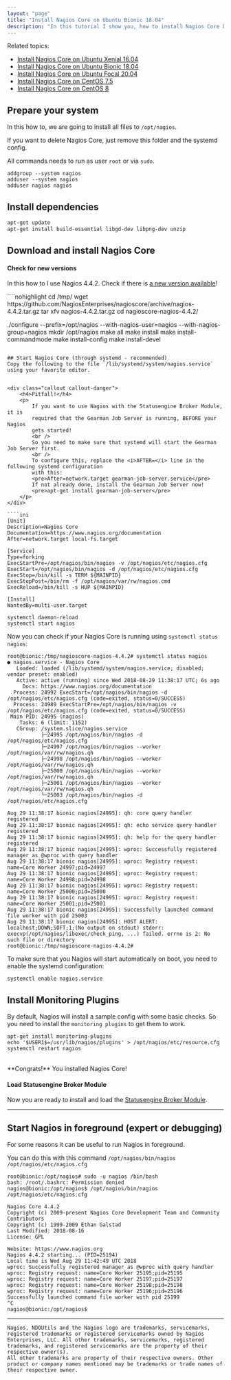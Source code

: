 ```yaml
---
layout: "page"
title: "Install Nagios Core on Ubuntu Bionic 18.04"
description: "In this tutorial I show you, how to install Nagios Core by yourself on Ubuntu 18.04"
---
```


Related topics:

- <a href="{{ site.url }}/tutorials/install-nagios4">Install Nagios Core on Ubuntu Xenial 16.04</a>
- <a href="{{ site.url }}/tutorials/install-nagios4-bionic">Install Nagios Core on Ubuntu Bionic 18.04</a>
- <a href="{{ site.url }}/tutorials/install-nagios4-focal">Install Nagios Core on Ubuntu Focal 20.04</a>
- <a href="{{ site.url }}/tutorials/install-nagios4-centos7">Install Nagios Core on CentOS 7.5</a>
- <a href="{{ site.url }}/tutorials/install-nagios4-centos8">Install Nagios Core on CentOS 8</a>


## Prepare your system
In this how to, we are going to install all files to `/opt/nagios`.

If you want to delete Nagios Core, just remove this folder and the systemd config.

All commands needs to run as user `root` or via `sudo`.

````nohighlight
addgroup --system nagios
adduser --system nagios
adduser nagios nagios
````

## Install dependencies

````bash
apt-get update
apt-get install build-essential libgd-dev libpng-dev unzip
````

## Download and install Nagios Core
<div class="callout callout-info">
    <h4>Check for new versions</h4>
    <p>
        In this how to I use Nagios 4.4.2. Check if there is
        <a href="https://github.com/NagiosEnterprises/nagioscore/releases" target="_blank">a new version available</a>!
    </p>
</div>
````nohighlight
cd /tmp/
wget https://github.com/NagiosEnterprises/nagioscore/archive/nagios-4.4.2.tar.gz
tar xfv nagios-4.4.2.tar.gz
cd nagioscore-nagios-4.4.2/

./configure --prefix=/opt/nagios --with-nagios-user=nagios --with-nagios-group=nagios
mkdir /opt/nagios
make all
make install
make install-commandmode
make install-config
make install-devel
````

## Start Nagios Core (through systemd - recommended)
Copy the following to the file `/lib/systemd/system/nagios.service` using your favorite editor.


<div class="callout callout-danger">
    <h4>Pitfall!</h4>
    <p>
        If you want to use Nagios with the Statusengine Broker Module, it is
        required that the Gearman Job Server is running, BEFORE your Nagios
        gets started!
        <br />
        So you need to make sure that systemd will start the Gearman Job Server first.
        <br />
        To configure this, replace the <i>AFTER=</i> line in the following systemd configuration
        with this:
        <pre>After=network.target gearman-job-server.service</pre>
        If not already done, install the Gearman Job Server now!
        <pre>apt-get install gearman-job-server</pre>
    </p>
</div>

````ini
[Unit]
Description=Nagios Core
Documentation=https://www.nagios.org/documentation
After=network.target local-fs.target

[Service]
Type=forking
ExecStartPre=/opt/nagios/bin/nagios -v /opt/nagios/etc/nagios.cfg
ExecStart=/opt/nagios/bin/nagios -d /opt/nagios/etc/nagios.cfg
ExecStop=/bin/kill -s TERM ${MAINPID}
ExecStopPost=/bin/rm -f /opt/nagios/var/rw/nagios.cmd
ExecReload=/bin/kill -s HUP ${MAINPID}

[Install]
WantedBy=multi-user.target
````


````nohighlight
systemctl daemon-reload
systemctl start nagios
````

Now you can check if your Nagios Core is running using `systemctl status nagios`:
````nohighlight
root@bionic:/tmp/nagioscore-nagios-4.4.2# systemctl status nagios
● nagios.service - Nagios Core
   Loaded: loaded (/lib/systemd/system/nagios.service; disabled; vendor preset: enabled)
   Active: active (running) since Wed 2018-08-29 11:38:17 UTC; 6s ago
     Docs: https://www.nagios.org/documentation
  Process: 24992 ExecStart=/opt/nagios/bin/nagios -d /opt/nagios/etc/nagios.cfg (code=exited, status=0/SUCCESS)
  Process: 24989 ExecStartPre=/opt/nagios/bin/nagios -v /opt/nagios/etc/nagios.cfg (code=exited, status=0/SUCCESS)
 Main PID: 24995 (nagios)
    Tasks: 6 (limit: 1152)
   CGroup: /system.slice/nagios.service
           ├─24995 /opt/nagios/bin/nagios -d /opt/nagios/etc/nagios.cfg
           ├─24997 /opt/nagios/bin/nagios --worker /opt/nagios/var/rw/nagios.qh
           ├─24998 /opt/nagios/bin/nagios --worker /opt/nagios/var/rw/nagios.qh
           ├─25000 /opt/nagios/bin/nagios --worker /opt/nagios/var/rw/nagios.qh
           ├─25001 /opt/nagios/bin/nagios --worker /opt/nagios/var/rw/nagios.qh
           └─25003 /opt/nagios/bin/nagios -d /opt/nagios/etc/nagios.cfg

Aug 29 11:38:17 bionic nagios[24995]: qh: core query handler registered
Aug 29 11:38:17 bionic nagios[24995]: qh: echo service query handler registered
Aug 29 11:38:17 bionic nagios[24995]: qh: help for the query handler registered
Aug 29 11:38:17 bionic nagios[24995]: wproc: Successfully registered manager as @wproc with query handler
Aug 29 11:38:17 bionic nagios[24995]: wproc: Registry request: name=Core Worker 24997;pid=24997
Aug 29 11:38:17 bionic nagios[24995]: wproc: Registry request: name=Core Worker 24998;pid=24998
Aug 29 11:38:17 bionic nagios[24995]: wproc: Registry request: name=Core Worker 25000;pid=25000
Aug 29 11:38:17 bionic nagios[24995]: wproc: Registry request: name=Core Worker 25001;pid=25001
Aug 29 11:38:17 bionic nagios[24995]: Successfully launched command file worker with pid 25003
Aug 29 11:38:17 bionic nagios[24995]: HOST ALERT: localhost;DOWN;SOFT;1;(No output on stdout) stderr: execvp(/opt/nagios/libexec/check_ping, ...) failed. errno is 2: No such file or directory
root@bionic:/tmp/nagioscore-nagios-4.4.2#
````
To make sure that you Nagios will start automatically on boot, you need to
enable the systemd configuration:
````nohighlight
systemctl enable nagios.service
````

## Install Monitoring Plugins
By default, Nagios will install a sample config with some basic checks.
So you need to install the `monitoring plugins` to get them to work.
````nohighlight
apt-get install monitoring-plugins
echo '$USER1$=/usr/lib/nagios/plugins' > /opt/nagios/etc/resource.cfg
systemctl restart nagios
````

<br />
**Congrats!** You installed Nagios Core!

<div class="callout callout-info">
    <h4>Load Statusengine Broker Module</h4>
    <p>
        Now you are ready to install and load the
        <a href="{{ site.url }}/broker">Statusengine Broker Module</a>.
    </p>
</div>

---

## Start Nagios in foreground (expert or debugging)
For some reasons it can be useful  to run Nagios in foreground.

You can do this with this command `/opt/nagios/bin/nagios /opt/nagios/etc/nagios.cfg`
````nohighlight
root@bionic:/opt/nagios# sudo -u nagios /bin/bash
bash: /root/.bashrc: Permission denied
nagios@bionic:/opt/nagios$ /opt/nagios/bin/nagios /opt/nagios/etc/nagios.cfg

Nagios Core 4.4.2
Copyright (c) 2009-present Nagios Core Development Team and Community Contributors
Copyright (c) 1999-2009 Ethan Galstad
Last Modified: 2018-08-16
License: GPL

Website: https://www.nagios.org
Nagios 4.4.2 starting... (PID=25194)
Local time is Wed Aug 29 11:42:49 UTC 2018
wproc: Successfully registered manager as @wproc with query handler
wproc: Registry request: name=Core Worker 25195;pid=25195
wproc: Registry request: name=Core Worker 25197;pid=25197
wproc: Registry request: name=Core Worker 25198;pid=25198
wproc: Registry request: name=Core Worker 25196;pid=25196
Successfully launched command file worker with pid 25199
^C
nagios@bionic:/opt/nagios$
````

---

````nohighlight
Nagios, NDOUtils and the Nagios logo are trademarks, servicemarks, registered trademarks or registered servicemarks owned by Nagios Enterprises, LLC. All other trademarks, servicemarks, registered trademarks, and registered servicemarks are the property of their respective owner(s).
All other trademarks are property of their respective owners. Other product or company names mentioned may be trademarks or trade names of their respective owner.
````
